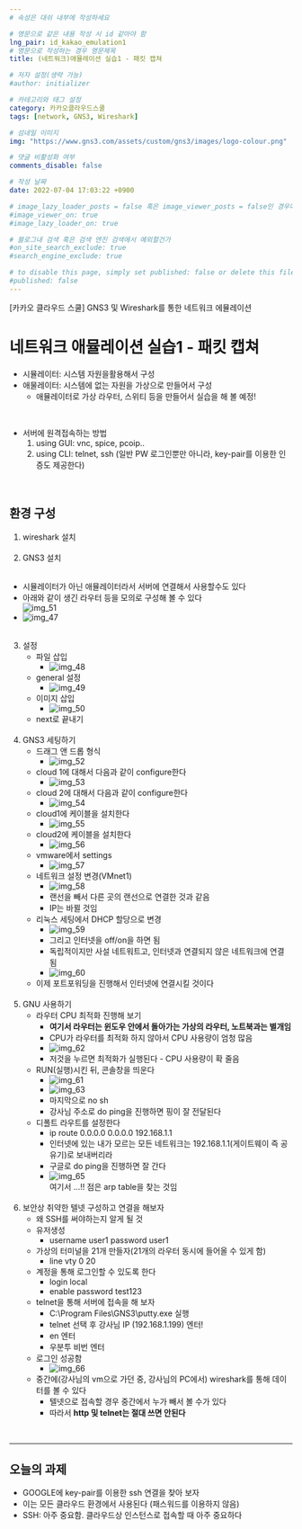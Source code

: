 ```yaml
---
# 속성은 대쉬 내부에 작성하세요

# 영문으로 같은 내용 작성 시 id 같아야 함
lng_pair: id_kakao_emulation1
# 영문으로 작성하는 경우 영문제목
title: (네트워크)애뮬레이션 실습1 - 패킷 캡쳐

# 저자 설정(생략 가능)
#author: initializer

# 카테고리와 태그 설정
category: 카카오클라우드스쿨
tags: [network, GNS3, Wireshark]

# 섬네일 이미지
img: "https://www.gns3.com/assets/custom/gns3/images/logo-colour.png"

# 댓글 비활성화 여부
comments_disable: false

# 작성 날짜
date: 2022-07-04 17:03:22 +0900

# image_lazy_loader_posts = false 혹은 image_viewer_posts = false인 경우에만 사용하세요
#image_viewer_on: true
#image_lazy_loader_on: true

# 블로그내 검색 혹은 검색 엔진 검색에서 예외할건가
#on_site_search_exclude: true
#search_engine_exclude: true

# to disable this page, simply set published: false or delete this file
#published: false
---
```


<!-- outline-start -->

[카카오 클라우드 스쿨] GNS3 및 Wireshark를 통한 네트워크 에뮬레이션

<!-- outline-end -->

# 네트워크 애뮬레이션 실습1 - 패킷 캡쳐
* 시뮬레이터: 시스템 자원을활용해서  구성
* 애물레이터: 시스템에 없는 자원을 가상으로 만들어서 구성
  * 애뮬레이터로 가상 라우터, 스위티 등을 만들어서 실습을 해 볼 예정!

<br>

* 서버에 원격접속하는 방법
   1. using GUI: vnc, spice, pcoip..
   2. using CLI: telnet, ssh (일반 PW 로그인뿐만 아니라, key-pair를 이용한 인증도 제공한다)

<br>

## 환경 구성

1. wireshark 설치 <br><br>
2. GNS3 설치 <br><br>
  * 시뮬레이터가 아닌 애뮬레이터라서 서버에 연결해서 사용할수도 있다
  * 아래와 같이 생긴 라우터 등을 모의로 구성해 볼 수 있다 <br> ![img_51](https://user-images.githubusercontent.com/104918800/177148542-3981e300-97d4-4a04-87ba-b6fdf0510be9.png)
  * ![img_47](https://user-images.githubusercontent.com/104918800/177148532-18e389ff-0f1d-4f81-9f79-da5269f9ad74.png) <br><br>
3. 설정
   * 파일 삽입
      * ![img_48](https://user-images.githubusercontent.com/104918800/177148535-e6444b18-c6e5-45d2-98f1-feac46846c7b.png)
   * general 설정
     * ![img_49](https://user-images.githubusercontent.com/104918800/177148539-7e31d168-b7ff-4b93-a204-66362722d508.png)
   * 이미지 삽입
     * ![img_50](https://user-images.githubusercontent.com/104918800/177148540-2101837a-6792-4b69-9bd8-470b29f8bac4.png)
   * next로 끝내기 <br><br>
4. GNS3 세팅하기
   * 드래그 앤 드롭 형식
     * ![img_52](https://user-images.githubusercontent.com/104918800/177148544-e3d00e2b-2e3d-490c-86f0-6085392a15a9.png)
   * cloud 1에 대해서 다음과 같이 configure한다
     * ![img_53](https://user-images.githubusercontent.com/104918800/177148547-9e9eab34-da59-4124-8021-338d5fa82f0f.png)
   * cloud 2에 대해서 다음과 같이 configure한다
     * ![img_54](https://user-images.githubusercontent.com/104918800/177148548-abc896dc-b2d1-433b-8695-b875289756f3.png)
   * cloud1에 케이블을 설치한다
     * ![img_55](https://user-images.githubusercontent.com/104918800/177148551-80ffee65-259f-4e0d-baf5-e8bc381d5b78.png)
   * cloud2에 케이블을 설치한다
     * ![img_56](https://user-images.githubusercontent.com/104918800/177148388-54617570-8ec1-4578-96ec-80164d0f83eb.png)
   * vmware에서 settings
     * ![img_57](https://user-images.githubusercontent.com/104918800/177148394-114df336-11d8-40b5-8d76-e925fff3302a.png)
   * 네트워크 설정 변경(VMnet1)
     * ![img_58](https://user-images.githubusercontent.com/104918800/177148395-1e1f9ee8-c2c0-4b57-aa35-07a6983a8b73.png)
     * 랜선을 빼서 다른 곳의 랜선으로 연결한 것과 같음
     * IP는 바뀔 것임
   * 리눅스 세팅에서 DHCP 할당으로 변경
     * ![img_59](https://user-images.githubusercontent.com/104918800/177148397-07264e76-aaeb-471b-9420-b4516d85b104.png)
     * 그리고 인터넷을 off/on을 하면 됨
     * 독립적이지만 사설 네트워트고, 인터넷과 연결되지 않은 네트워크에 연결 됨
     * ![img_60](https://user-images.githubusercontent.com/104918800/177148401-fcb853fe-f0dc-4e11-8801-1da0fbabb503.png)
   * 이제 포트포워딩을 진행해서 인터넷에 연결시킬 것이다 <br><br>
5. GNU 사용하기
   * 라우터 CPU 최적화 진행해 보기
     * **여기서 라우터는 윈도우 안에서 돌아가는 가상의 라우터, 노트북과는 별개임**
     * CPU가 라우터를 최적화 하지 않아서 CPU 사용량이 엄청 많음
     * ![img_62](https://user-images.githubusercontent.com/104918800/177148408-b983c1d6-9ec9-48cd-9d33-a0353f43578f.png)
     * 저것을 누르면 최적화가 실행된다 - CPU 사용량이 확 줄음
   * RUN(실행)시킨 뒤, 콘솔창을 띄운다
     * ![img_61](https://user-images.githubusercontent.com/104918800/177148403-c2640e25-76ed-428b-b964-8565c915275b.png)
     * ![img_63](https://user-images.githubusercontent.com/104918800/177148410-b9ecf130-7f7e-4d2d-b94c-3695c57ae84f.png)
     * 마지막으로 no sh
     * 강사님 주소로 do ping을 진행하면 핑이 잘 전달된다
   * 디폴트 라우트를 설정한다
     * ip route 0.0.0.0 0.0.0.0 192.168.1.1
     * 인터넷에 있는 내가 모르는 모든 네트워크는 192.168.1.1(게이트웨이 즉 공유기)로 보내버리라
     * 구글로 do ping을 진행하면 잘 간다
     * ![img_65](https://user-images.githubusercontent.com/104918800/177148416-f2a56f78-4b97-407b-a60b-b8873f558f11.png) <br> 여기서 ...!! 점은 arp table을 찾는 것임 <br><br>
6. 보안상 취약한 텔넷 구성하고 연결을 해보자
   * 왜 SSH를 써야하는지 알게 될 것
   * 유저생성
     * username user1 password user1
   * 가상의 터미널을 21개 만들자(21개의 라우터 동시에 들어올 수 있게 함)
     * line vty 0 20
   * 계정을 통해 로그인할 수 있도록 한다
     * login local
     * enable password test123
   * telnet을 통해 서버에 접속을 해 보자
     * C:\Program Files\GNS3\putty.exe 실행
     * telnet 선택 후 강사님 IP (192.168.1.199) 엔터!
     * en 엔터
     * 우분투 비번 엔터
   * 로그인 성공함
     * ![img_66](https://user-images.githubusercontent.com/104918800/177148420-4863f4cc-d359-4aa8-bcb7-472651ffd660.png)
   * 중간에(강사님의 vm으로 가던 중, 강사님의 PC에서) wireshark를 통해 데이터를 볼 수 있다
     * 텔넷으로 접속할 경우 중간에서 누가 빼서 볼 수가 있다
     * 따라서 **http 및 telnet는 절대 쓰면 안된다**

<br>
<hr>

## 오늘의 과제
* GOOGLE에 key-pair를 이용한 ssh 연결을 찾아 보자
* 이는 모든 클라우드 환경에서 사용된다 (패스워드를 이용하지 않음)
* SSH: 아주 중요함. 클라우드상 인스턴스로 접속할 때 아주 중요하다
